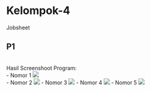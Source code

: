 # Kelompok-4
Jobsheet

## P1
<br>
Hasil Screenshoot Program:
<br>
- Nomor 1 <img src="https://github.com/saskiaastuti/Kelompok-4/blob/main/Jobsheet/ss%20hasil%20nomor%201.jpeg">
<br>
- Nomor 2 <img src="https://github.com/saskiaastuti/Kelompok-4/blob/main/Jobsheet/ss%20hasil%20nomor%202.png">
- Nomor 3 <img src="https://github.com/saskiaastuti/Kelompok-4/blob/main/Jobsheet/ss%20hasil%20nomor%203.png">
- Nomor 4 <img src="https://github.com/saskiaastuti/Kelompok-4/blob/main/Jobsheet/ss%20hasil%20nomor%204.jpeg">
- Nomor 5 <img src="https://github.com/saskiaastuti/Kelompok-4/blob/main/Jobsheet/ss%20hasil%20nomor%205.PNG">
  

